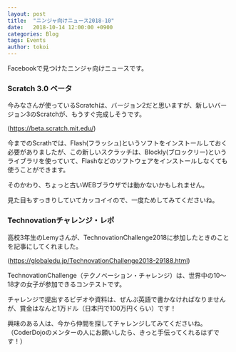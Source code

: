 ```yaml
---
layout: post
title:  "ニンジャ向けニュース2018-10"
date:   2018-10-14 12:00:00 +0900
categories: Blog
tags: Events
author: tokoi
---
```


Facebookで見つけたニンジャ向けニュースです。

### Scratch 3.0 ベータ

今みなさんが使っているScratchは、バージョン2だと思いますが、新しいバージョン3のScratchが、もうすぐ完成しそうです。

(https://beta.scratch.mit.edu/)

今までのScrathでは、Flash(フラッシュ)というソフトをインストールしておく必要がありましたが、この新しいスクラッチは、Blockly(ブロックリー)というライブラリを使っていて、Flashなどのソフトウェアをインストールしなくても使うことができます。

そのかわり、ちょっと古いWEBブラウザでは動かないかもしれません。

見た目もすっきりしていてカッコイイので、一度ためしてみてくださいね。

### Technovationチャレンジ・レポ

高校3年生のLemyさんが、TechnovationChallenge2018に参加したときのことを記事にしてくれました。

(https://globaledu.jp/TechnovationChallenge2018-29188.html)

TechnovationChallenge（テクノベーション・チャレンジ）は、世界中の10～18才の女子が参加できるコンテストです。

チャレンジで提出するビデオや資料は、ぜんぶ英語で書かなければなりませんが、賞金はなんと1万ドル（日本円で100万円くらい）です！

興味のある人は、今から仲間を探してチャレンジしてみてくださいね。（CoderDojoのメンターの人にお願いしたら、きっと手伝ってくれるはずです！）
